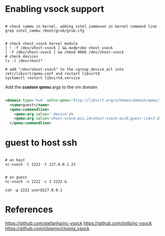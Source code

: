 
# Enabling vsock support


```shell

# check iommu in kernel, adding intel_iommu=on in kernel command line
grep intel_iommu /boot/grub/grub.cfg


# check vhost_vsock kernel module 
[ ! -f /dev/vhost-vsock ] && modprobe vhost_vsock
[ -f /dev/vhost-vsock ] && chmod 0666 /dev/vhost-vsock 
# check devices
ls -l /dev/vhost*

# add "/dev/vhost-vsock" to the cgroup_device_acl into /etc/libvirt/qemu.conf and restart libvirtd
systemctl restart libvirtd.service

```

Add the **custom qemu** args to the vm domain

```xml

<domain type='kvm' xmlns:qemu='http://libvirt.org/schemas/domain/qemu/1.0'>
  <name>guest</name>
  <qemu:commandline>
    <qemu:arg value='-device'/>
    <qemu:arg value='vhost-vsock-pci,id=vhost-vsock-pci0,guest-cid=3'/>
  </qemu:commandline>

```

# guest to host ssh


```shell

# on host
nc-vsock -l 2222 -t 127.0.0.1 22


# on guest
nc-vsock -s 2222 -c 3 2222 &

ssh -p 2222 user@127.0.0.1

```

# References

https://github.com/stefanha/nc-vsock
https://github.com/lotib/nc-vsock
https://github.com/clownix/cloonix_vsock


